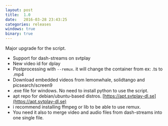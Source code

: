 ```yaml
---
layout: post
title:  1.0
date:   2016-03-28 23:43:25
categories: releases
windows: true
binary: true
---
```


Major upgrade for the script.

* Support for dash-streams on svtplay
* New video id for dplay
* Postprocessing with `--remux`. it will change the container from ex: .ts to .mp4
* Download embedded videos from lemonwhale, solidtango and picsearch/screen9
* .exe file for windows. No need to install python to use the script.
* apt repo for debian/ubuntu-based distros. [https://apt.svtplay-dl.se](https://apt.svtplay-dl.se)
* i recommend installing ffmpeg or lib to be able to use remux.
* You need it also to merge video and audio files from dash-streams into one single file.
